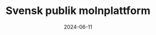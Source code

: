 ---
title: "Svensk publik molnplattform"
language: "Se"
intro: "Digital infrastruktur som uppfyller lagar och regler inom EU."
date: "2024-06-11"
draft: false
showthedate: true
card: ""
eventbild: ""
socialmediabild: ""
---